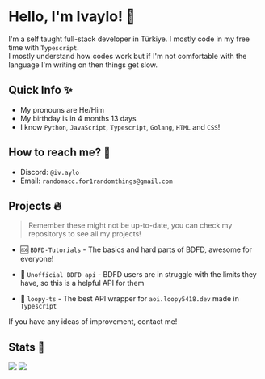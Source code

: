# Hello, I'm Ivaylo! 👋  
  
I'm a self taught full-stack developer in Türkiye. I mostly code in my free time with `Typescript`.   
I mostly understand how codes work but if I'm not comfortable with the language I'm writing on then things get slow.  
  
## Quick Info ✨  
- My pronouns are He/Him  
- My birthday is in 4 months 13 days
- I know `Python`, `JavaScript`, `Typescript`, `Golang`, `HTML` and `CSS`!  
  
## How to reach me? 💬  
  
- Discord: `@iv.aylo`  
- Email: `randomacc.for1randomthings@gmail.com`  
  
## Projects 🔥  

> Remember these might not be up-to-date, you can check my repositorys to see all my projects!
  
- 🆘 `BDFD-Tutorials` - The basics and hard parts of BDFD, awesome for everyone!  
  
- 👾 `Unofficial BDFD api` - BDFD users are in struggle with the limits they have, so this is a helpful API for them   

- 🚀 `loopy-ts` - The best API wrapper for `aoi.loopy5418.dev` made in `Typescript` 
  
If you have any ideas of improvement, contact me!  
  
## Stats 👀   
<img src="https://github-readme-streak-stats.herokuapp.com/?user=Bottomloader&theme=tokyonight&hide_border=true"> <img src="https://github-readme-stats.vercel.app/api/top-langs/?username=Bottomloader&theme=tokyonight&show_icons=true&hide_border=true&layout=compact">